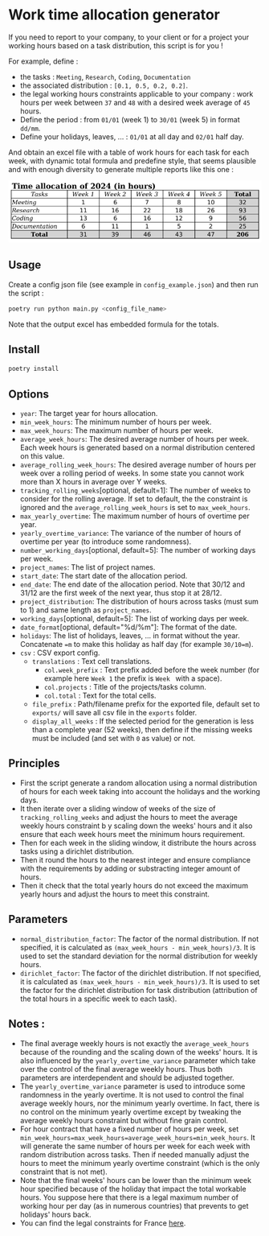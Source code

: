 # Work time allocation generator

If you need to report to your company, to your client or for a project your working hours based on a task distribution, this script is for you !

For example, define :
- the tasks : `Meeting`, `Research`, `Coding`, `Documentation`
- the associated distribution : `[0.1, 0.5, 0.2, 0.2]`.
- the legal working hours constraints applicable to your company : work hours per week between `37` and `48` with a desired week average of `45` hours. 
- Define the period : from `01/01` (week 1) to `30/01` (week 5) in format `dd/mm`.
- Define your holidays, leaves, ... : `01/01` at all day and `02/01` half day.

And obtain an excel file with a table of work hours for each task for each week, with dynamic total formula and predefine style, that seems plausible and with enough diversity to generate multiple reports like this one :

![output example](./assets/output_illustration.png)

## Usage

Create a config json file (see example in `config_example.json`) and then run the script : 

```python
poetry run python main.py <config_file_name>
```

Note that the output excel has embedded formula for the totals.

## Install

```python
poetry install
```

## Options

- `year`: The target year for hours allocation.
- `min_week_hours`: The minimum number of hours per week.
- `max_week_hours`: The maximum number of hours per week.
- `average_week_hours`: The desired average number of hours per week. Each week hours is generated based on a normal distribution centered on this value.
- `average_rolling_week_hours`: The desired average number of hours per week over a rolling period of weeks. In some state you cannot work more than X hours in average over Y weeks.
- `tracking_rolling_weeks`[optional, default=1]: The number of weeks to consider for the rolling average. If set to default, the the constraint is ignored and the `average_rolling_week_hours` is set to `max_week_hours`.
- `max_yearly_overtime`: The maximum number of hours of overtime per year.
- `yearly_overtime_variance`: The variance of the number of hours of overtime per year (to introduce some randomness).
- `number_working_days`[optional, default=5]: The number of working days per week.
- `project_names`: The list of project names.
- `start_date`: The start date of the allocation period.
- `end_date`: The end date of the allocation period. Note that 30/12 and 31/12 are the first week of the next year, thus stop it at 28/12.
- `project_distribution`: The distribution of hours across tasks (must sum to 1) and same length as `project_names`.
- `working_days`[optional, default=5]: The list of working days per week.
- `date_format`[optional, default="%d/%m"]: The format of the date.
- `holidays`: The list of holidays, leaves, ... in format without the year. Concatenate `=m` to make this holiday as half day (for example `30/10=m`).
- `csv` : CSV export config.
  - `translations` : Text cell translations.
    - `col.week_prefix` : Text prefix added before the week number (for example here `Week 1` the prefix is `Week ` with a space).
    - `col.projects` : Title of the projects/tasks column.
    - `col.total` : Text for the total cells.
  - `file_prefix` : Path/filename prefix for the exported file, default set to `exports/` will save all csv file in the `exports` folder.
  - `display_all_weeks` : If the selected period for the generation is less than a complete year (52 weeks), then define if the missing weeks must be included (and set with `0` as value) or not.

## Principles

- First the script generate a random allocation using a normal distribution of hours for each week taking into account the holidays and the working days.
- It then iterate over a sliding window of weeks of the size of `tracking_rolling_weeks` and adjust the hours to meet the average weekly hours constraint b y scaling down the weeks' hours and it also ensure that each week hours meet the minimum hours requirement.
- Then for each week in the sliding window, it distribute the hours across tasks using a dirichlet distribution.
- Then it round the hours to the nearest integer and ensure compliance with the requirements by adding or substracting integer amount of hours.
- Then it check that the total yearly hours do not exceed the maximum yearly hours and adjust the hours to meet this constraint.

## Parameters

- `normal_distribution_factor`: The factor of the normal distribution. If not specified, it is calculated as `(max_week_hours - min_week_hours)/3`. It is used to set the standard deviation for the normal distribution for weekly hours.
- `dirichlet_factor`: The factor of the dirichlet distribution. If not specified, it is calculated as `(max_week_hours - min_week_hours)/3`. It is used to set the factor for the dirichlet distribution for task distribution (attribution of the total hours in a specific week to each task).


## Notes :
- The final average weekly hours is not exactly the `average_week_hours` because of the rounding and the scaling down of the weeks' hours. It is also influenced by the `yearly_overtime_variance` parameter which take over the control of the final average weekly hours. Thus both parameters are interdependent and should be adjusted together.
- The `yearly_overtime_variance` parameter is used to introduce some randomness in the yearly overtime. It is not used to control the final average weekly hours, nor the minimum yearly overtime. In fact, there is no control on the minimum yearly overtime except by tweaking the average weekly hours constraint but without fine grain control.
- For hour contract that have a fixed number of hours per week, set `min_week_hours=max_week_hours=average_week_hours=min_week_hours`. It will generate the same number of hours per week for each week with random distribution across tasks. Then if needed manually adjust the hours to meet the minimum yearly overtime constraint (which is the only constraint that is not met).
- Note that the final weeks' hours can be lower than the minimum week hour specified because of the holiday that impact the total workable hours. You suppose here that there is a legal maximum number of working hour per day (as in numerous countries) that prevents to get holidays' hours back.
- You can find the legal constraints for France [here](https://www.economie.gouv.fr/entreprises/heures-supplementaires-salaries-prive).